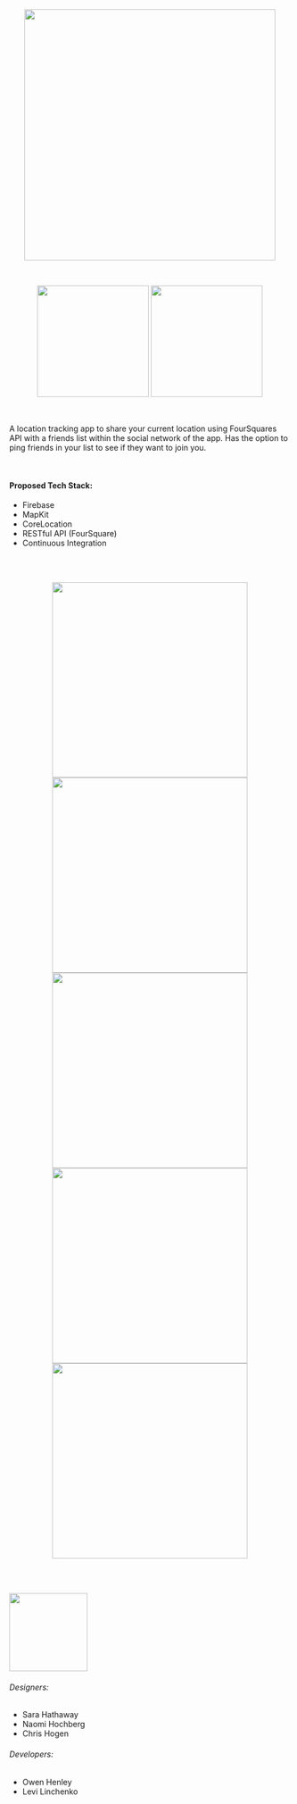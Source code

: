 <br/><p align="center"><img width="450" src="https://user-images.githubusercontent.com/28428200/46898247-2b573180-ce45-11e8-8dc7-47631fb950b9.png"/></p>

<br/><p align="center"><img width="200" src="https://forthebadge.com/images/badges/made-with-swift.svg"/>
<img width="200" src="https://forthebadge.com/images/badges/makes-people-smile.svg"/></p>
<br>

A location tracking app to share your current location using FourSquares API with a friends list within the social network of the app. Has the option to ping friends in your list to see if they want to join you.

<br>

#### Proposed Tech Stack:

- Firebase
- MapKit
- CoreLocation
- RESTful API (FourSquare)
- Continuous Integration

<br><br>

<p align="center"><img height="350" src="https://user-images.githubusercontent.com/28428200/47690474-c6753880-dbb3-11e8-9519-d04dc220f52c.jpg"/>

<img height="350" src="https://user-images.githubusercontent.com/28428200/47690476-ca08bf80-dbb3-11e8-891d-00e367ab5757.jpg"/>

<img height="350" src="https://user-images.githubusercontent.com/28428200/47690481-cc6b1980-dbb3-11e8-8952-86a4a035f240.jpg"/>

<br>

<img height="350" src="https://user-images.githubusercontent.com/28428200/47690485-cecd7380-dbb3-11e8-9afb-b27f7ce78ea8.jpg"/>

<img height="350" src="https://user-images.githubusercontent.com/28428200/47690486-d1c86400-dbb3-11e8-9214-59cf7bcd8aca.jpg"/>
</p>

<br><br>


<p align="left"><img width="140" src="https://forthebadge.com/images/badges/built-with-love.svg"/></p>

###### Designers:

- Sara Hathaway
- Naomi Hochberg
- Chris Hogen


###### Developers:

- Owen Henley
- Levi Linchenko
